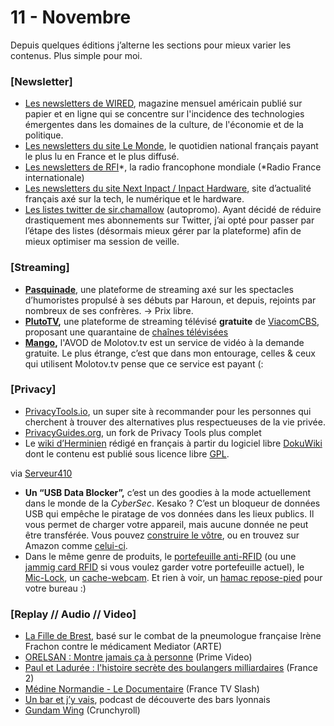 # 11 - Novembre

Depuis quelques éditions j’alterne les sections pour mieux varier les contenus. Plus simple pour moi.

### \[Newsletter]

* [Les newsletters de WIRED](https://www.wired.com/newsletter), magazine mensuel américain publié sur papier et en ligne qui se concentre sur l'incidence des technologies émergentes dans les domaines de la culture, de l'économie et de la politique.
* [Les newsletters du site Le Monde](https://www.lemonde.fr/newsletters/), le quotidien national français payant le plus lu en France et le plus diffusé.
* [Les newsletters de RFI](https://emailing.rfi.fr/fr/subscribe)\*, la radio francophone mondiale (\*Radio France internationale)
* [Les newsletters du site Next Inpact / Inpact Hardware](https://www.nextinpact.com/newsletter), site d’actualité français axé sur la tech, le numérique et le hardware.
* [Les listes twitter de sir.chamallow](https://twitter.com/sirchamallow/lists) (autopromo). Ayant décidé de réduire drastiquement mes abonnements sur Twitter, j’ai opté pour passer par l’étape des listes (désormais mieux gérer par la plateforme) afin de mieux optimiser ma session de veille.

### \[**Streaming**]

* [**Pasquinade**](https://www.pasquinade.fr), une plateforme de streaming axé sur les spectacles d’humoristes propulsé à ses débuts par Haroun, et depuis, rejoints par nombreux de ses confrères. → Prix libre.
* [**PlutoTV**](https://pluto.tv/fr/)**,** une plateforme de streaming télévisé **gratuite** de [ViacomCBS](https://www.echosdunet.net/breve/cbs-et-viacom-vont-fusionner-nouveau), proposant une quarantaine de [chaînes télévisées](https://www.echosdunet.net/chaines-tv)
* [**Mango**](https://www.molotov.tv/fr_fr/c/330/mango)**,** l'AVOD de Molotov.tv est un service de vidéo à la demande gratuite. Le plus étrange, c’est que dans mon entourage, celles & ceux qui utilisent Molotov.tv pense que ce service est payant (:

### \[Privacy]

* [PrivacyTools.io](https://www.privacytools.io/), un super site à recommander pour les personnes qui cherchent à trouver des alternatives plus respectueuses de la vie privée.
* [PrivacyGuides.org](https://privacyguides.org), un fork de Privacy Tools plus complet
* Le [wiki d’Herminien](https://wiki.pcet.link,) rédigé en français à partir du logiciel libre [DokuWiki](https://www.dokuwiki.org/start?id=fr:dokuwiki) dont le contenu est publié sous licence libre [GPL](https://fr.wikipedia.org/wiki/Licence_publique_g%C3%A9n%C3%A9rale_GNU).

via [Serveur410](https://serveur410.com/privacy-tools-forke-voila-privacy-guides/)

* **Un “USB Data Blocker”,** c’est un des goodies à la mode actuellement dans le monde de la _CyberSec_. Kesako ? C’est un bloqueur de données USB qui empêche le piratage de vos données dans les lieux publics. Il vous permet de charger votre appareil, mais aucune donnée ne peut être transférée. Vous pouvez [construire le vôtre](https://www.instructables.com/Making-a-USB-Condom/), ou en trouvez sur Amazon comme [celui-ci](https://www.amazon.fr/gp/product/B07PH73M77).
* Dans le même genre de produits, le [portefeuille anti-RFID](https://www.amazon.fr/dp/B07WQZK9XD) (ou une [jammig card RFID](https://www.amazon.fr/dp/B07NS64RLM) si vous voulez garder votre portefeuille actuel), le [Mic-Lock](https://www.amazon.fr/dp/B07L1QYVYF), un [cache-webcam](https://www.amazon.fr/dp/B07B8NRM6Q). Et rien à voir, un [hamac repose-pied](https://www.amazon.fr/dp/B07BMRXQGN/) pour votre bureau :)

### \[**Replay // Audio // Video**]

* [La Fille de Brest](https://boutique.arte.tv/detail/la-fille-de-brest), basé sur le combat de la pneumologue française Irène Frachon contre le médicament Mediator (ARTE)
* [ORELSAN : Montre jamais ça à personne](https://www.primevideo.com/detail/0U99HUI0NF8Q1RLQB4YGN0J2RG/) (Prime Video)
* [Paul et Ladurée : l'histoire secrète des boulangers milliardaires](https://www.france.tv/france-2/complement-d-enquete/2834215-paul-et-laduree-l-histoire-secrete-des-boulangers-milliardaires.html) (France 2)
* [Médine Normandie - Le Documentaire](https://mobile.france.tv/slash/medine-normandie/2079363-medine-normandie-le-documentaire.html) (France TV Slash)
* [Un bar et j’y vais](https://unbaretjyvais.eu/), podcast de découverte des bars lyonnais
* [Gundam Wing](https://www.crunchyroll.com/fr/mobile-suit-gundam-wing) (Crunchyroll)
